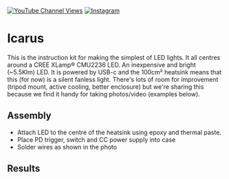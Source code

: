 [![YouTube Channel Views](https://img.shields.io/youtube/channel/views/UCz5BOU9J9pB_O0B8-rDjCWQ?style=flat&logo=youtube&logoColor=red&labelColor=white&color=ffed53)](https://www.youtube.com/channel/UCz5BOU9J9pB_O0B8-rDjCWQ) [![Instagram](https://img.shields.io/github/stars/veebch?style=flat&logo=github&logoColor=black&labelColor=white&color=ffed53)](https://www.instagram.com/v_e_e_b/)

# Icarus

This is the instruction kit for making the simplest of LED lights. It all centres around a CREE XLamp® CMU2236 LED. An inexpensive and bright (~5.5Klm) LED. It is powered by USB-c and the 100cm² heatsink means that this (for now) is a silent fanless light. There's lots of room for improvement (tripod mount, active cooling, better enclosure) but we're sharing this because we find it handy for taking photos/video (examples below).

## Assembly

- Attach LED to the centre of the heatsink using epoxy and thermal paste.
- Place PD trigger, switch and CC power supply into case
- Solder wires as shown in the photo

## Results

